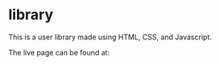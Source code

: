 # library

This is a user library made using HTML, CSS, and Javascript.

The live page can be found at: 
